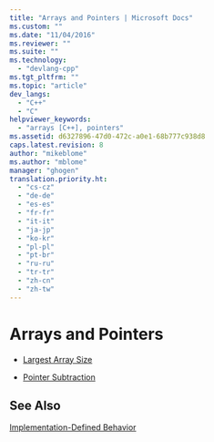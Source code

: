 ```yaml
---
title: "Arrays and Pointers | Microsoft Docs"
ms.custom: ""
ms.date: "11/04/2016"
ms.reviewer: ""
ms.suite: ""
ms.technology: 
  - "devlang-cpp"
ms.tgt_pltfrm: ""
ms.topic: "article"
dev_langs: 
  - "C++"
  - "C"
helpviewer_keywords: 
  - "arrays [C++], pointers"
ms.assetid: d6327896-47d0-472c-a0e1-68b777c938d8
caps.latest.revision: 8
author: "mikeblome"
ms.author: "mblome"
manager: "ghogen"
translation.priority.ht: 
  - "cs-cz"
  - "de-de"
  - "es-es"
  - "fr-fr"
  - "it-it"
  - "ja-jp"
  - "ko-kr"
  - "pl-pl"
  - "pt-br"
  - "ru-ru"
  - "tr-tr"
  - "zh-cn"
  - "zh-tw"
---
```

# Arrays and Pointers
-   [Largest Array Size](../c-language/largest-array-size.md)  
  
-   [Pointer Subtraction](../c-language/pointer-subtraction.md)  
  
## See Also  
 [Implementation-Defined Behavior](../c-language/implementation-defined-behavior.md)